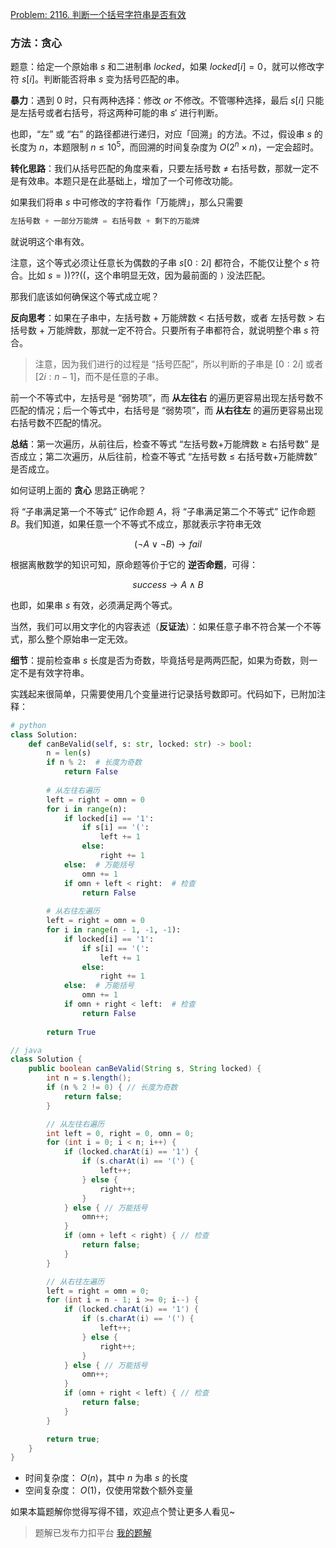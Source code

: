 [Problem: 2116. 判断一个括号字符串是否有效](https://leetcode.cn/problems/check-if-a-parentheses-string-can-be-valid/description/)

### 方法：贪心

题意：给定一个原始串 $s$ 和二进制串 $locked$，如果 $locked[i]=0$，就可以修改字符 $s[i]$。判断能否将串 $s$ 变为括号匹配的串。

**暴力**：遇到 $0$ 时，只有两种选择：修改 $or$ 不修改。不管哪种选择，最后 $s[i]$ 只能是左括号或者右括号，将这两种可能的串 $s'$ 进行判断。

也即，“左” 或 “右” 的路径都进行递归，对应「回溯」的方法。不过，假设串 $s$ 的长度为 $n$，本题限制 $n\leq 10^5$，而回溯的时间复杂度为 $O(2^n\times n)$，一定会超时。

**转化思路**：我们从括号匹配的角度来看，只要左括号数 $\not=$ 右括号数，那就一定不是有效串。本题只是在此基础上，增加了一个可修改功能。

如果我们将串 $s$ 中可修改的字符看作「万能牌」，那么只需要

```Java
左括号数 + 一部分万能牌 = 右括号数 + 剩下的万能牌
```

就说明这个串有效。

注意，这个等式必须让任意长为偶数的子串 $s[0:2i]$ 都符合，不能仅让整个 $s$ 符合。比如 $s=))??(($，这个串明显无效，因为最前面的 `)` 没法匹配。

那我们底该如何确保这个等式成立呢？

**反向思考**：如果在子串中，左括号数 + 万能牌数 < 右括号数，或者 左括号数 > 右括号数 + 万能牌数，那就一定不符合。只要所有子串都符合，就说明整个串 $s$ 符合。

> 注意，因为我们进行的过程是 “括号匹配”，所以判断的子串是 $[0:2i]$ 或者 $[2i:n-1]$，而不是任意的子串。

前一个不等式中，左括号是 “弱势项”，而 **从左往右** 的遍历更容易出现左括号数不匹配的情况；后一个等式中，右括号是 “弱势项”，而 **从右往左** 的遍历更容易出现右括号数不匹配的情况。

**总结**：第一次遍历，从前往后，检查不等式 “左括号数+万能牌数 $\geq$ 右括号数” 是否成立；第二次遍历，从后往前，检查不等式 “左括号数 $\leq$ 右括号数+万能牌数” 是否成立。

如何证明上面的 **贪心** 思路正确呢？

将 “子串满足第一个不等式” 记作命题 $A$，将 “子串满足第二个不等式” 记作命题 $B$。我们知道，如果任意一个不等式不成立，那就表示字符串无效

$$
(\neg A \lor \neg B) \rightarrow fail
$$

根据离散数学的知识可知，原命题等价于它的 **逆否命题**，可得：

$$
success \rightarrow A \land B
$$

也即，如果串 $s$ 有效，必须满足两个等式。

当然，我们可以用文字化的内容表述（**反证法**）：如果任意子串不符合某一个不等式，那么整个原始串一定无效。

**细节**：提前检查串 $s$ 长度是否为奇数，毕竟括号是两两匹配，如果为奇数，则一定不是有效字符串。

实践起来很简单，只需要使用几个变量进行记录括号数即可。代码如下，已附加注释：

```Python
# python
class Solution:
    def canBeValid(self, s: str, locked: str) -> bool:
        n = len(s)
        if n % 2:  # 长度为奇数
            return False
        
        # 从左往右遍历
        left = right = omn = 0
        for i in range(n):
            if locked[i] == '1':
                if s[i] == '(':
                    left += 1
                else:
                    right += 1
            else:  # 万能括号
                omn += 1
            if omn + left < right:  # 检查
                return False
        
        # 从右往左遍历
        left = right = omn = 0
        for i in range(n - 1, -1, -1):
            if locked[i] == '1':
                if s[i] == '(':
                    left += 1
                else:
                    right += 1
            else:  # 万能括号
                omn += 1
            if omn + right < left:  # 检查
                return False
        
        return True
```

```java
// java
class Solution {
    public boolean canBeValid(String s, String locked) {
        int n = s.length();
        if (n % 2 != 0) { // 长度为奇数
            return false;
        }

        // 从左往右遍历
        int left = 0, right = 0, omn = 0;
        for (int i = 0; i < n; i++) {
            if (locked.charAt(i) == '1') {
                if (s.charAt(i) == '(') {
                    left++;
                } else {
                    right++;
                }
            } else { // 万能括号
                omn++;
            }
            if (omn + left < right) { // 检查
                return false;
            }
        }

        // 从右往左遍历
        left = right = omn = 0;
        for (int i = n - 1; i >= 0; i--) {
            if (locked.charAt(i) == '1') {
                if (s.charAt(i) == '(') {
                    left++;
                } else {
                    right++;
                }
            } else { // 万能括号
                omn++;
            }
            if (omn + right < left) { // 检查
                return false;
            }
        }

        return true;
    }
}
```

- 时间复杂度： $O(n)$，其中 $n$ 为串 $s$ 的长度
- 空间复杂度： $O(1)$，仅使用常数个额外变量

如果本篇题解你觉得写得不错，欢迎点个赞让更多人看见~

> 题解已发布力扣平台 [我的题解](https://leetcode.cn/problems/check-if-a-parentheses-string-can-be-valid/solutions/3624238/tan-xin-liang-ci-bian-li-xi-jie-shuo-min-a9lu/)
